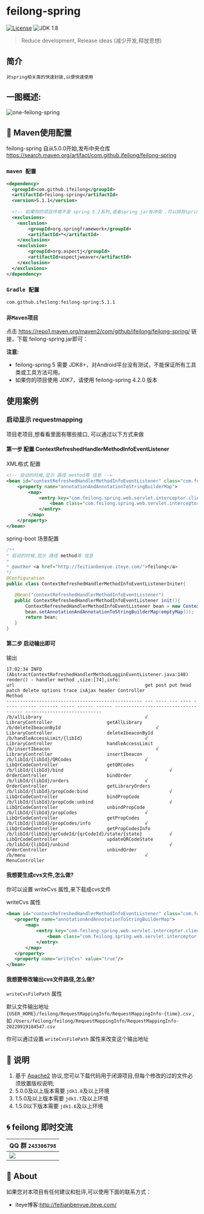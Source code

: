 feilong-spring
================


[![License](http://img.shields.io/:license-apache-blue.svg)](http://www.apache.org/licenses/LICENSE-2.0.html)
![JDK 1.8](https://img.shields.io/badge/JDK-1.8-green.svg "JDK 1.8")

> Reduce development, Release ideas (减少开发,释放思想)

## 简介

`对spring相关类的快速封装,以便快速使用`

## 一图概述:

![one-feilong-spring](http://venusdrogon.github.io/feilong-platform/mysource/one-feilong-spring.png) 


## :dragon: Maven使用配置

feilong-spring 自从5.0.0开始,发布中央仓库 https://search.maven.org/artifact/com.github.ifeilong/feilong-spring

### `maven 配置` 


```XML
<dependency>
  <groupId>com.github.ifeilong</groupId>
  <artifactId>feilong-spring</artifactId>
  <version>5.1.1</version>
  
  <!-- 如果你的项目环境不是 spring 5.2系列,或者spring jar有冲突 ,可以排除spring 的间接依赖 -->
  <exclusions>
	<exclusion>
		<groupId>org.springframework</groupId>
		<artifactId>*</artifactId>
	</exclusion>
	<exclusion>
		<groupId>org.aspectj</groupId>
		<artifactId>aspectjweaver</artifactId>
	</exclusion>
  </exclusions>
</dependency>
```

### `Gradle 配置` 

```
com.github.ifeilong:feilong-spring:5.1.1
```

### `非Maven项目`

点击 https://repo1.maven.org/maven2/com/github/ifeilong/feilong-spring/ 链接，下载 feilong-spring.jar即可：

**注意:**
- feilong-spring 5 需要 JDK8+，对Android平台没有测试，不能保证所有工具类或工具方法可用。 
- 如果你的项目使用 JDK7，请使用 feilong-spring 4.2.0 版本


## 使用案例

### 启动显示 requestmapping

项目老项目,想看看里面有哪些接口, 可以通过以下方式来做

#### 第一步 配置 ContextRefreshedHandlerMethodInfoEventListener

XML格式 配置

```XML
<!-- 启动的时候,显示 路径 method等 信息 -->
<bean id="contextRefreshedHandlerMethodInfoEventListener" class="com.feilong.spring.web.event.ContextRefreshedHandlerMethodInfoEventListener">
    <property name="annotationAndAnnotationToStringBuilderMap">
        <map>
            <entry key="com.feilong.spring.web.servlet.interceptor.clientcache.ClientCache">
                <bean class="com.feilong.spring.web.servlet.interceptor.clientcache.ClientCacheToStringBuilder" />
            </entry>
        </map>
    </property>
</bean>
 ```
 
 spring-boot 场景配置
 
 ```JAVA
 /**
 * 启动的时候,显示 路径 method等 信息
 * 
 * @author <a href="http://feitianbenyue.iteye.com/">feilong</a>
 */
@Configuration
public class ContextRefreshedHandlerMethodInfoEventListenerIniter{

    @Bean("contextRefreshedHandlerMethodInfoEventListener")
    public ContextRefreshedHandlerMethodInfoEventListener init(){
        ContextRefreshedHandlerMethodInfoEventListener bean = new ContextRefreshedHandlerMethodInfoEventListener();
        bean.setAnnotationAndAnnotationToStringBuilderMap(emptyMap());
        return bean;
    }
}
 
 ```
 
#### 第二步 启动输出即可

输出

```
17:02:34 INFO  (AbstractContextRefreshedHandlerMethodLogginEventListener.java:148) render() - handler method ,size:[74],info:
url                                                get post put head patch delete options trace isAjax header Controller                           Method                       
-------------------------------------------------- --- ---- --- ---- ----- ------ ------- ----- ------ ------ ------------------------------------ ---------------------------- 
/b/allLibrary                                      √                                                          LibraryController                    getAllLibrary                
/b/deleteIbeaconById                                   √                                                      LibraryController                    deleteIbeaconById            
/b/handleAccessLimit/{libId}                       √                                                          LibraryController                    handleAccessLimit            
/b/insertIbeacon                                       √                                                      LibraryController                    insertIbeacon                
/b/libId/{libId}/QRCodes                           √                                                          LibQrCodeController                  getQRCodes                   
/b/libId/{libId}/bind                                       √                                                 OrderController                      bindOrder                    
/b/libId/{libId}/orders                            √                                                          OrderController                      getLibraryOrders             
/b/libId/{libId}/propCode:bind                              √                                                 LibQrCodeController                  bindPropCode                 
/b/libId/{libId}/propCode:unbind                            √                                                 LibQrCodeController                  unbindPropCode               
/b/libId/{libId}/propCodes                         √                                                          LibQrCodeController                  getPropCodes                 
/b/libId/{libId}/propCodes/info                    √                                                          LibQrCodeController                  getPropCodesInfo             
/b/libId/{libId}/qrCodeId/{qrCodeId}/state/{state}          √                                                 LibQrCodeController                  updateQRCodeState            
/b/libId/{libId}/unbind                                     √                                                 OrderController                      unbindOrder                  
/b/menu                                            √                                                          MenuController      
 ```
 
#### 我想要生成cvs文件,怎么做?

你可以设置 writeCvs 属性,来下载成cvs文件 

writeCvs 属性
 
 
 ```XML
<bean id="contextRefreshedHandlerMethodInfoEventListener" class="com.feilong.spring.web.event.ContextRefreshedHandlerMethodInfoEventListener">
    <property name="annotationAndAnnotationToStringBuilderMap">
        <map>
            <entry key="com.feilong.spring.web.servlet.interceptor.clientcache.ClientCache">
                <bean class="com.feilong.spring.web.servlet.interceptor.clientcache.ClientCacheToStringBuilder" />
            </entry>
        </map>
    </property>
    <property name="writeCvs" value="true"/>
</bean>
```

#### 我想要修改输出cvs文件路径,怎么做?

`writeCvsFilePath` 属性

默认文件输出地址  `{USER_HOME}/feilong/RequestMappingInfo/RequestMappingInfo-{time}.csv` , 如 `/Users/feilong/feilong/RequestMappingInfo/RequestMappingInfo-20220919184547.csv`

你可以通过设置 `writeCvsFilePath` 属性来改变这个输出地址


## :memo: 说明

1. 基于 [Apache2](https://www.apache.org/licenses/LICENSE-2.0) 协议,您可以下载代码用于闭源项目,但每个修改的过的文件必须放置版权说明;
1. 5.0.0及以上版本需要 `jdk1.8`及以上环境
1. 1.5.0及以上版本需要 `jdk1.7`及以上环境
1. 1.5.0以下版本需要 `jdk1.6`及以上环境

## :cyclone: feilong 即时交流

|QQ 群 `243306798`
|:---------
|![](http://i.imgur.com/cIfglCa.png)

## :panda_face: About

如果您对本项目有任何建议和批评,可以使用下面的联系方式：

* iteye博客:http://feitianbenyue.iteye.com/
